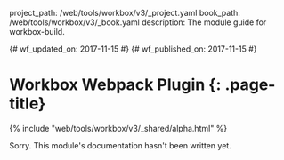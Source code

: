 project_path: /web/tools/workbox/v3/_project.yaml
book_path: /web/tools/workbox/v3/_book.yaml
description: The module guide for workbox-build.

{# wf_updated_on: 2017-11-15 #}
{# wf_published_on: 2017-11-15 #}

# Workbox Webpack Plugin {: .page-title}

{% include "web/tools/workbox/v3/_shared/alpha.html" %}

Sorry. This module's documentation hasn't been written yet.
